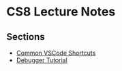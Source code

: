 # CS8 Lecture Notes

## Sections

- [Common VSCode Shortcuts](shortcuts/readme.md)
- [Debugger Tutorial](debugger/readme.md)